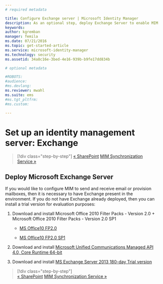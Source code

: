 ```yaml
---
# required metadata

title: Configure Exchange server | Microsoft Identity Manager
description: As an optional step, deploy Exchange Server to enable MIM 2016 to send mail and create mailboxes.
keywords:
author: kgremban
manager: femila
ms.date: 07/21/2016
ms.topic: get-started-article
ms.service: microsoft-identity-manager
ms.technology: security
ms.assetid: 34a8c16e-3bed-4e16-939b-b9fe17dd834b

# optional metadata

#ROBOTS:
#audience:
#ms.devlang:
ms.reviewer: mwahl
ms.suite: ems
#ms.tgt_pltfrm:
#ms.custom:

---
```


# Set up an identity management server: Exchange

>[!div class="step-by-step"]
[« SharePoint](prepare-server-sharepoint.md)
[MIM Synchronization Service »](install-mim-sync.md)

## Deploy Microsoft Exchange Server
If you would like to configure MIM to send and receive email or provision mailboxes, then it is necessary to have Exchange present in the environment. If you do not have Exchange already deployed, then you can install a trial version for evaluation purposes:

1. Download and install Microsoft Office 2010 Filter Packs - Version 2.0 + Microsoft Office 2010 Filter Packs - Version 2.0 SP1

    - [MS Office10 FP2.0](http://www.microsoft.com/en-us/download/details.aspx?id=17062)

    - [MS Office10 FP2.0 SP1](http://www.microsoft.com/en-us/download/details.aspx?id=26604)

2. Download and install [Microsoft Unified Communications Managed API 4.0, Core Runtime 64-bit](http://www.microsoft.com/en-us/download/details.aspx?id=34992)

3. Download and install [MS Exchange Server 2013 180-day Trial version](http://www.microsoft.com/en-us/evalcenter/evaluate-exchange-server-2013)

>[!div class="step-by-step"]  
[« SharePoint](prepare-server-sharepoint.md)
[MIM Synchronization Service »](install-mim-sync.md)
